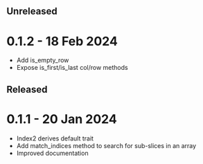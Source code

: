 Unreleased
--------

0.1.2 - 18 Feb 2024
===================
- Add is_empty_row
- Expose is_first/is_last col/row methods

Released
--------

0.1.1 - 20 Jan 2024
===================

- Index2 derives default trait
- Add match_indices method to search for sub-slices in an array
- Improved documentation
